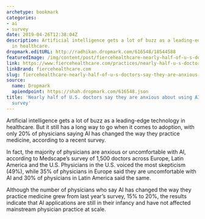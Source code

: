 ```yaml
---
archetype: bookmark
categories:
- ai
- survey
date: 2019-04-26T12:38:04Z
description: Artificial intelligence gets a lot of buzz as a leading-edge technology
  in healthcare.
dropmark.editURL: http://radhikan.dropmark.com/616548/18544588
featuredImage: /img/content/post/fiercehealthcare-nearly-half-of-u-s-doctors-say-they-are-anxious-about-using-ai-powered-software-survey.jpg
link: https://www.fiercehealthcare.com/practices/nearly-half-u-s-doctors-say-they-are-anxious-about-using-ai-powered-software-survey
linkBrand: fiercehealthcare.com
slug: fiercehealthcare-nearly-half-of-u-s-doctors-say-they-are-anxious-about-using-ai-powered-software-survey
source:
  name: Dropmark
  apiendpoint: https://shah.dropmark.com/616548.json
title: 'Nearly half of U.S. doctors say they are anxious about using AI-powered software:
  survey'
---
```

Artificial intelligence gets a lot of buzz as a leading-edge technology in healthcare. But it still has a long way to go when it comes to adoption, with only 20% of physicians saying AI has changed the way they practice medicine, according to a recent survey.

In fact, the majority of physicians are anxious or uncomfortable with AI, according to Medscape’s survey of 1,500 doctors across Europe, Latin America and the U.S. Physicians in the U.S. voiced the most skepticism (49%), while 35% of physicians in Europe said they are uncomfortable with AI and 30% of physicians in Latin America said the same.

Although the number of physicians who say AI has changed the way they practice medicine grew from last year’s survey, 15% to 20%, the results indicate that AI applications are still in their infancy and have not affected mainstream physician practice at scale.

